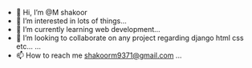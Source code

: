 - 👋 Hi, I’m @M shakoor
- 👀 I’m interested in lots of things...
- 🌱 I’m currently learning web development...
- 💞️ I’m looking to collaborate on any project regarding django html css etc... ...
- 📫 How to reach me shakoorm9371@gmail.com ...

<!---
Mshakor/Mshakor is a ✨ special ✨ repository because its `README.md` (this file) appears on your GitHub profile.
You can click the Preview link to take a look at your changes.
--->
